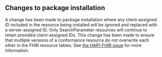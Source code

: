## Changes to package installation

A change has been made to package installation where any client-assigned ID included in the resource being installed will be ignored and replaced with a server-assigned ID.
Only SearchParameter resources will continue to retain provided client-assigned IDs.
This change has been made to ensure that multiple versions of a conformance resource do not overwrite each other in the FHIR resource tables.
See [the HAPI-FHIR issue](https://github.com/hapifhir/hapi-fhir/issues/7235) for more information.
